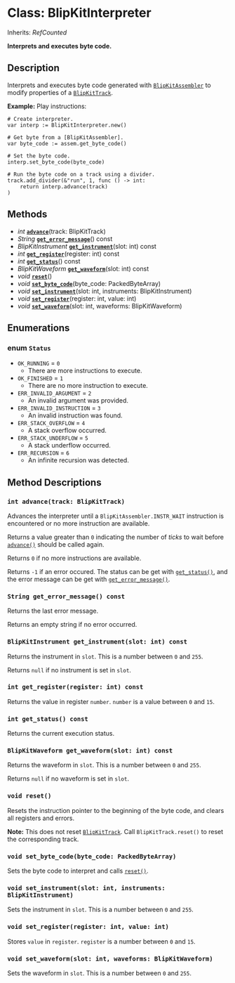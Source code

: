 # Class: BlipKitInterpreter

Inherits: *RefCounted*

**Interprets and executes byte code.**

## Description

Interprets and executes byte code generated with [`BlipKitAssembler`](BlipKitAssembler.md) to modify properties of a [`BlipKitTrack`](BlipKitTrack.md).

**Example:** Play instructions:

```gdscript
# Create interpreter.
var interp := BlipKitInterpreter.new()

# Get byte from a [BlipKitAssembler].
var byte_code := assem.get_byte_code()

# Set the byte code.
interp.set_byte_code(byte_code)

# Run the byte code on a track using a divider.
track.add_divider(&"run", 1, func () -> int:
    return interp.advance(track)
)
```
## Methods

- *int* [**`advance`**](#int-advancetrack-blipkittrack)(track: BlipKitTrack)
- *String* [**`get_error_message`**](#string-get_error_message-const)() const
- *BlipKitInstrument* [**`get_instrument`**](#blipkitinstrument-get_instrumentslot-int-const)(slot: int) const
- *int* [**`get_register`**](#int-get_registerregister-int-const)(register: int) const
- *int* [**`get_status`**](#int-get_status-const)() const
- *BlipKitWaveform* [**`get_waveform`**](#blipkitwaveform-get_waveformslot-int-const)(slot: int) const
- *void* [**`reset`**](#void-reset)()
- *void* [**`set_byte_code`**](#void-set_byte_codebyte_code-packedbytearray)(byte_code: PackedByteArray)
- *void* [**`set_instrument`**](#void-set_instrumentslot-int-instruments-blipkitinstrument)(slot: int, instruments: BlipKitInstrument)
- *void* [**`set_register`**](#void-set_registerregister-int-value-int)(register: int, value: int)
- *void* [**`set_waveform`**](#void-set_waveformslot-int-waveforms-blipkitwaveform)(slot: int, waveforms: BlipKitWaveform)

## Enumerations

### enum `Status`

- `OK_RUNNING` = `0`
	- There are more instructions to execute.
- `OK_FINISHED` = `1`
	- There are no more instruction to execute.
- `ERR_INVALID_ARGUMENT` = `2`
	- An invalid argument was provided.
- `ERR_INVALID_INSTRUCTION` = `3`
	- An invalid instruction was found.
- `ERR_STACK_OVERFLOW` = `4`
	- A stack overflow occurred.
- `ERR_STACK_UNDERFLOW` = `5`
	- A stack underflow occurred.
- `ERR_RECURSION` = `6`
	- An infinite recursion was detected.

## Method Descriptions

### `int advance(track: BlipKitTrack)`

Advances the interpreter until a `BlipKitAssembler.INSTR_WAIT` instruction is encountered or no more instruction are available.

Returns a value greater than `0` indicating the number of *ticks* to wait before [`advance()`](#int-advancetrack-blipkittrack) should be called again.

Returns `0` if no more instructions are available.

Returns `-1` if an error occured. The status can be get with [`get_status()`](#int-get_status-const), and the error message can be get with [`get_error_message()`](#string-get_error_message-const).

### `String get_error_message() const`

Returns the last error message.

Returns an empty string if no error occurred.

### `BlipKitInstrument get_instrument(slot: int) const`

Returns the instrument in `slot`. This is a number between `0` and `255`.

Returns `null` if no instrument is set in `slot`.

### `int get_register(register: int) const`

Returns the value in register `number`. `number` is a value between `0` and `15`.

### `int get_status() const`

Returns the current execution status.

### `BlipKitWaveform get_waveform(slot: int) const`

Returns the waveform in `slot`. This is a number between `0` and `255`.

Returns `null` if no waveform is set in `slot`.

### `void reset()`

Resets the instruction pointer to the beginning of the byte code, and clears all registers and errors.

**Note:** This does not reset [`BlipKitTrack`](BlipKitTrack.md). Call `BlipKitTrack.reset()` to reset the corresponding track.

### `void set_byte_code(byte_code: PackedByteArray)`

Sets the byte code to interpret and calls [`reset()`](#void-reset).

### `void set_instrument(slot: int, instruments: BlipKitInstrument)`

Sets the instrument in `slot`. This is a number between `0` and `255`.

### `void set_register(register: int, value: int)`

Stores `value` in `register`. `register` is a number between `0` and `15`.

### `void set_waveform(slot: int, waveforms: BlipKitWaveform)`

Sets the waveform in `slot`. This is a number between `0` and `255`.


